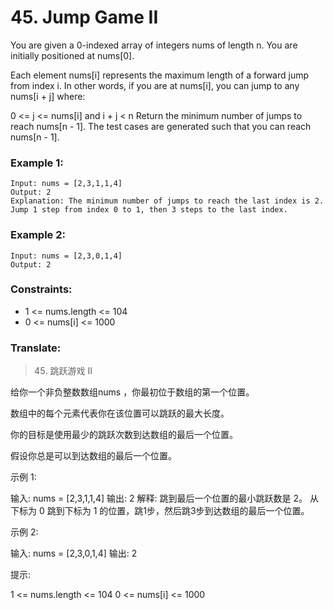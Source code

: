 # 45. Jump Game II

You are given a 0-indexed array of integers nums of length n. You are initially positioned at nums[0].

Each element nums[i] represents the maximum length of a forward jump from index i. In other words, if you are at nums[i], you can jump to any nums[i + j] where:

0 <= j <= nums[i] and
i + j < n
Return the minimum number of jumps to reach nums[n - 1]. The test cases are generated such that you can reach nums[n - 1].


### Example 1:

```
Input: nums = [2,3,1,1,4]
Output: 2
Explanation: The minimum number of jumps to reach the last index is 2. Jump 1 step from index 0 to 1, then 3 steps to the last index.
```

### Example 2:

```
Input: nums = [2,3,0,1,4]
Output: 2

```

### Constraints:

* 1 <= nums.length <= 104
* 0 <= nums[i] <= 1000

### Translate:

> 45. 跳跃游戏 II

给你一个非负整数数组nums ，你最初位于数组的第一个位置。

数组中的每个元素代表你在该位置可以跳跃的最大长度。

你的目标是使用最少的跳跃次数到达数组的最后一个位置。

假设你总是可以到达数组的最后一个位置。

示例 1:

输入: nums = [2,3,1,1,4]
输出: 2
解释: 跳到最后一个位置的最小跳跃数是 2。
从下标为 0 跳到下标为 1 的位置，跳1步，然后跳3步到达数组的最后一个位置。

示例 2:

输入: nums = [2,3,0,1,4]
输出: 2

提示:

1 <= nums.length <= 104
0 <= nums[i] <= 1000